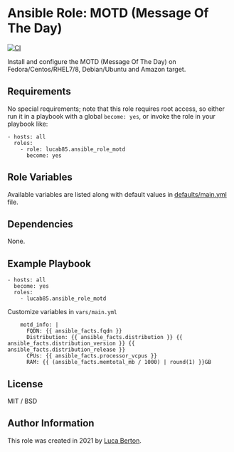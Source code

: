 # Ansible Role: MOTD (Message Of The Day)

[![CI](https://github.com/lucab85/ansible-role-motd/actions/workflows/ci.yml/badge.svg)](https://github.com/lucab85/ansible-role-motd/actions/workflows/ci.yml)

Install and configure the MOTD (Message Of The Day) on Fedora/Centos/RHEL7/8, Debian/Ubuntu and Amazon target.


## Requirements

No special requirements; note that this role requires root access, so either run it in a playbook with a global `become: yes`, or invoke the role in your playbook like:

    - hosts: all
      roles:
        - role: lucab85.ansible_role_motd
          become: yes

## Role Variables

Available variables are listed along with default values in [defaults/main.yml](defaults/main.yml) file.


## Dependencies

None.

## Example Playbook

    - hosts: all
      become: yes
      roles:
        - lucab85.ansible_role_motd

Customize variables in `vars/main.yml`

		motd_info: |
		  FQDN: {{ ansible_facts.fqdn }}
		  Distribution: {{ ansible_facts.distribution }} {{ ansible_facts.distribution_version }} {{ ansible_facts.distribution_release }}
		  CPUs: {{ ansible_facts.processor_vcpus }}
		  RAM: {{ (ansible_facts.memtotal_mb / 1000) | round(1) }}GB

## License

MIT / BSD

## Author Information

This role was created in 2021 by [Luca Berton](https://www.lucaberton.it/).
